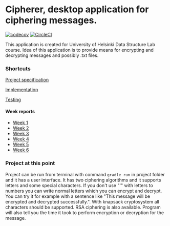 # Cipherer, desktop application for ciphering messages.

[![codecov](https://codecov.io/gh/ArttuJanhunen/cipherer/branch/master/graph/badge.svg)](https://codecov.io/gh/ArttuJanhunen/cipherer)
[![CircleCI](https://circleci.com/gh/ArttuJanhunen/cipherer.svg?style=svg)](https://circleci.com/gh/ArttuJanhunen/cipherer)

This application is created for University of Helsinki Data Structure Lab course.
Idea of this application is to provide means for encrypting and decrypting messages and possibly .txt files.

### Shortcuts

[Project specification](https://github.com/ArttuJanhunen/cipherer/blob/master/documentation/projectspesification.md)

[Implementation](https://github.com/ArttuJanhunen/cipherer/blob/master/documentation/implementation.md)

[Testing](https://github.com/ArttuJanhunen/cipherer/blob/master/documentation/testingdocument.md)

#### Week reports

* [Week 1](https://github.com/ArttuJanhunen/cipherer/blob/master/documentation/weeklyreports/week1.md)
* [Week 2](https://github.com/ArttuJanhunen/cipherer/blob/master/documentation/weeklyreports/week2.md)
* [Week 3](https://github.com/ArttuJanhunen/cipherer/blob/master/documentation/weeklyreports/week3.md)
* [Week 4](https://github.com/ArttuJanhunen/cipherer/blob/master/documentation/weeklyreports/week4.md)
* [Week 5](https://github.com/ArttuJanhunen/cipherer/blob/master/documentation/weeklyreports/week5.md)
* [Week 6](https://github.com/ArttuJanhunen/cipherer/blob/master/documentation/weeklyreports/week6.md)


### Project at this point

Project can be run from terminal with command `gradle run` in project folder and it has a user interface. It has two ciphering algorithms
and it supports letters and some special characters. If you don't use "'" with letters to numbers you can write normal letters
which you can encrypt and decrypt. You can try it for example with a sentence like "This message will
be encrypted and decrypted successfully.". With knapsack cryptosystem all characters should be supported. 
RSA ciphering is also available. Program will also tell you the time it took to perform encryption or
decryption for the message. 
